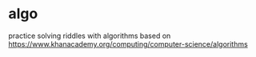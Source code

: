 # algo
practice solving riddles with algorithms based on https://www.khanacademy.org/computing/computer-science/algorithms
